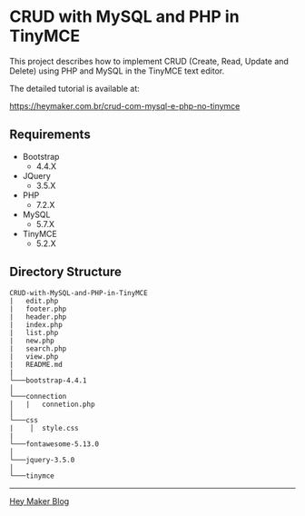 # CRUD with MySQL and PHP in TinyMCE

This project describes how to implement CRUD (Create, Read, Update and Delete) using PHP and MySQL in the TinyMCE text editor.

The detailed tutorial is available at:

<https://heymaker.com.br/crud-com-mysql-e-php-no-tinymce>

## Requirements

- Bootstrap
    - 4.4.X
- JQuery
    - 3.5.X
- PHP
    - 7.2.X
- MySQL
    - 5.7.X
- TinyMCE
    - 5.2.X

## Directory Structure

```
CRUD-with-MySQL-and-PHP-in-TinyMCE
|   edit.php
|   footer.php
|   header.php
|   index.php
|   list.php
|   new.php
|   search.php
|   view.php
|   README.md
|
└───bootstrap-4.4.1
│
└───connection
│   |   connetion.php
│   
└───css
|    │  style.css
|
└───fontawesome-5.13.0
│
└───jquery-3.5.0
│
└───tinymce
```
___
[Hey Maker Blog](https://heymaker.com.br)
















